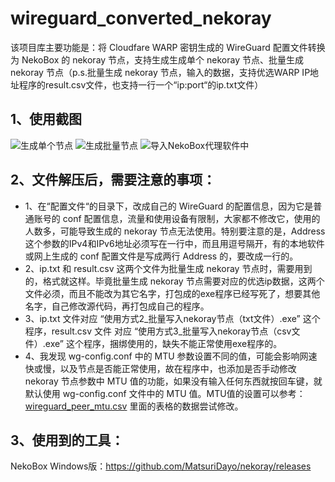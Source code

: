 # wireguard_converted_nekoray

该项目库主要功能是：将 Cloudfare WARP 密钥生成的 WireGuard 配置文件转换为 NekoBox 的 nekoray 节点，支持生成生成单个 nekoray 节点、批量生成 nekoray 节点（p.s.批量生成 nekoray 节点，输入的数据，支持优选WARP IP地址程序的result.csv文件，也支持一行一个“ip:port“的ip.txt文件）

## 1、使用截图

<img src="https://github.com/juerson/wireguard_converted_nekoray/assets/37030166/02d25cdf-d703-48a7-a3f2-a6a4cbdfb6b9" alt="生成单个节点" />

<img src="https://github.com/juerson/wireguard_converted_nekoray/assets/37030166/59aa507e-64f5-458c-b644-124721397e60" alt="生成批量节点" />

<img src="https://github.com/juerson/wireguard_converted_nekoray/assets/37030166/310aed07-a59f-4517-b340-b3d26b55a4a0" alt="导入NekoBox代理软件中" />

## 2、文件解压后，需要注意的事项：

- 1、在“配置文件“的目录下，改成自己的 WireGuard 的配置信息，因为它是普通账号的 conf 配置信息，流量和使用设备有限制，大家都不修改它，使用的人数多，可能导致生成的 nekoray 节点无法使用。特别要注意的是，Address 这个参数的IPv4和IPv6地址必须写在一行中，而且用逗号隔开，有的本地软件或网上生成的 conf 配置文件是写成两行 Address 的，要改成一行的。
- 2、ip.txt 和 result.csv 这两个文件为批量生成 nekoray 节点时，需要用到的，格式就这样。毕竟批量生成 nekoray 节点需要对应的优选ip数据，这两个文件必须，而且不能改为其它名字，打包成的exe程序已经写死了，想要其他名字，自己修改源代码，再打包成自己的程序。
- 3、ip.txt 文件对应 “使用方式2_批量写入nekoray节点（txt文件）.exe” 这个程序，result.csv 文件 对应 “使用方式3_批量写入nekoray节点（csv文件）.exe” 这个程序，捆绑使用的，缺失不能正常使用exe程序的。
- 4、我发现 wg-config.conf 中的 MTU 参数设置不同的值，可能会影响网速快或慢，以及节点是否能正常使用，故在程序中，也添加是否手动修改 nekoray 节点参数中 MTU 值的功能，如果没有输入任何东西就按回车键，就默认使用 wg-config.conf  文件中的 MTU 值。MTU值的设置可以参考：[wireguard_peer_mtu.csv](https://gist.github.com/nitred/f16850ca48c48c79bf422e90ee5b9d95) 里面的表格的数据尝试修改。

## 3、使用到的工具：
NekoBox Windows版：https://github.com/MatsuriDayo/nekoray/releases
